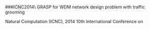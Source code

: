 ###ICNC2014\\
GRASP for WDM network design problem with traffic grooming

Natural Computation (ICNC), 2014 10th International Conference on
